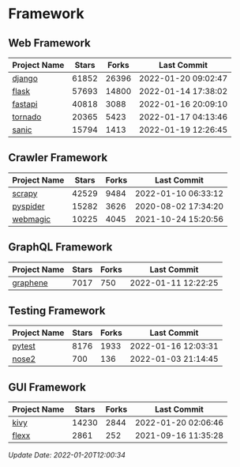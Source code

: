 # Framework

## Web Framework
| Project Name | Stars | Forks | Last Commit |
| ------------ | ----- | ----- | ----------- |
| [django](https://github.com/django/django) | 61852 | 26396 | 2022-01-20 09:02:47 |
| [flask](https://github.com/pallets/flask) | 57693 | 14800 | 2022-01-14 17:38:02 |
| [fastapi](https://github.com/tiangolo/fastapi) | 40818 | 3088 | 2022-01-16 20:09:10 |
| [tornado](https://github.com/tornadoweb/tornado) | 20365 | 5423 | 2022-01-17 04:13:46 |
| [sanic](https://github.com/sanic-org/sanic) | 15794 | 1413 | 2022-01-19 12:26:45 |

## Crawler Framework
| Project Name | Stars | Forks | Last Commit |
| ------------ | ----- | ----- | ----------- |
| [scrapy](https://github.com/scrapy/scrapy) | 42529 | 9484 | 2022-01-10 06:33:12 |
| [pyspider](https://github.com/binux/pyspider) | 15282 | 3626 | 2020-08-02 17:34:20 |
| [webmagic](https://github.com/code4craft/webmagic) | 10225 | 4045 | 2021-10-24 15:20:56 |

## GraphQL Framework
| Project Name | Stars | Forks | Last Commit |
| ------------ | ----- | ----- | ----------- |
| [graphene](https://github.com/graphql-python/graphene) | 7017 | 750 | 2022-01-11 12:22:25 |

## Testing Framework
| Project Name | Stars | Forks | Last Commit |
| ------------ | ----- | ----- | ----------- |
| [pytest](https://github.com/pytest-dev/pytest) | 8176 | 1933 | 2022-01-16 12:03:31 |
| [nose2](https://github.com/nose-devs/nose2) | 700 | 136 | 2022-01-03 21:14:45 |

## GUI Framework
| Project Name | Stars | Forks | Last Commit |
| ------------ | ----- | ----- | ----------- |
| [kivy](https://github.com/kivy/kivy) | 14230 | 2844 | 2022-01-20 02:06:46 |
| [flexx](https://github.com/flexxui/flexx) | 2861 | 252 | 2021-09-16 11:35:28 |

*Update Date: 2022-01-20T12:00:34*